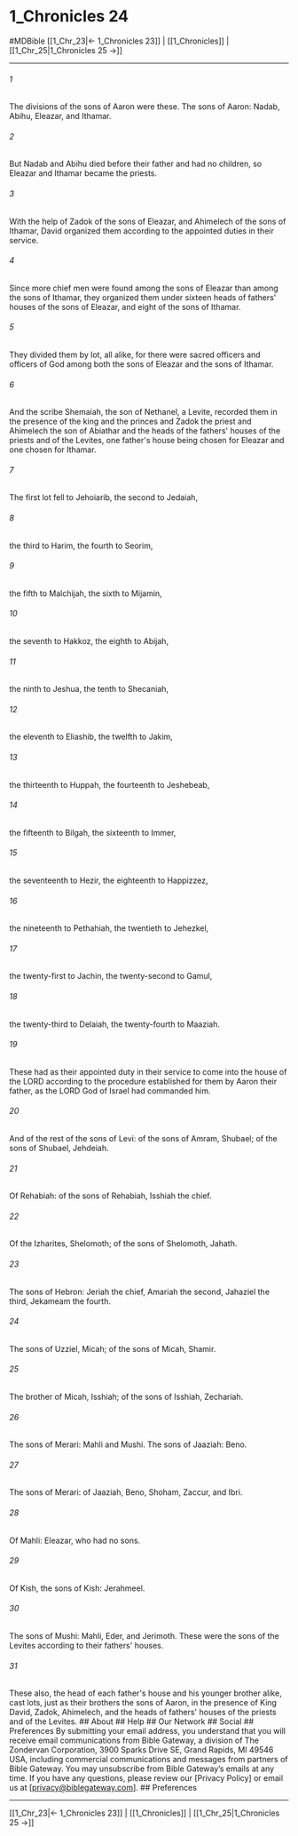 # 1_Chronicles 24
#MDBible
[[1_Chr_23|← 1_Chronicles 23]] | [[1_Chronicles]] | [[1_Chr_25|1_Chronicles 25 →]]

***


###### 1 
The divisions of the sons of Aaron were these. The sons of Aaron: Nadab, Abihu, Eleazar, and Ithamar. 

###### 2 
But Nadab and Abihu died before their father and had no children, so Eleazar and Ithamar became the priests. 

###### 3 
With the help of Zadok of the sons of Eleazar, and Ahimelech of the sons of Ithamar, David organized them according to the appointed duties in their service. 

###### 4 
Since more chief men were found among the sons of Eleazar than among the sons of Ithamar, they organized them under sixteen heads of fathers' houses of the sons of Eleazar, and eight of the sons of Ithamar. 

###### 5 
They divided them by lot, all alike, for there were sacred officers and officers of God among both the sons of Eleazar and the sons of Ithamar. 

###### 6 
And the scribe Shemaiah, the son of Nethanel, a Levite, recorded them in the presence of the king and the princes and Zadok the priest and Ahimelech the son of Abiathar and the heads of the fathers' houses of the priests and of the Levites, one father's house being chosen for Eleazar and one chosen for Ithamar. 

###### 7 
The first lot fell to Jehoiarib, the second to Jedaiah, 

###### 8 
the third to Harim, the fourth to Seorim, 

###### 9 
the fifth to Malchijah, the sixth to Mijamin, 

###### 10 
the seventh to Hakkoz, the eighth to Abijah, 

###### 11 
the ninth to Jeshua, the tenth to Shecaniah, 

###### 12 
the eleventh to Eliashib, the twelfth to Jakim, 

###### 13 
the thirteenth to Huppah, the fourteenth to Jeshebeab, 

###### 14 
the fifteenth to Bilgah, the sixteenth to Immer, 

###### 15 
the seventeenth to Hezir, the eighteenth to Happizzez, 

###### 16 
the nineteenth to Pethahiah, the twentieth to Jehezkel, 

###### 17 
the twenty-first to Jachin, the twenty-second to Gamul, 

###### 18 
the twenty-third to Delaiah, the twenty-fourth to Maaziah. 

###### 19 
These had as their appointed duty in their service to come into the house of the LORD according to the procedure established for them by Aaron their father, as the LORD God of Israel had commanded him. 

###### 20 
And of the rest of the sons of Levi: of the sons of Amram, Shubael; of the sons of Shubael, Jehdeiah. 

###### 21 
Of Rehabiah: of the sons of Rehabiah, Isshiah the chief. 

###### 22 
Of the Izharites, Shelomoth; of the sons of Shelomoth, Jahath. 

###### 23 
The sons of Hebron: Jeriah the chief, Amariah the second, Jahaziel the third, Jekameam the fourth. 

###### 24 
The sons of Uzziel, Micah; of the sons of Micah, Shamir. 

###### 25 
The brother of Micah, Isshiah; of the sons of Isshiah, Zechariah. 

###### 26 
The sons of Merari: Mahli and Mushi. The sons of Jaaziah: Beno. 

###### 27 
The sons of Merari: of Jaaziah, Beno, Shoham, Zaccur, and Ibri. 

###### 28 
Of Mahli: Eleazar, who had no sons. 

###### 29 
Of Kish, the sons of Kish: Jerahmeel. 

###### 30 
The sons of Mushi: Mahli, Eder, and Jerimoth. These were the sons of the Levites according to their fathers' houses. 

###### 31 
These also, the head of each father's house and his younger brother alike, cast lots, just as their brothers the sons of Aaron, in the presence of King David, Zadok, Ahimelech, and the heads of fathers' houses of the priests and of the Levites. ## About ## Help ## Our Network ## Social ## Preferences By submitting your email address, you understand that you will receive email communications from Bible Gateway, a division of The Zondervan Corporation, 3900 Sparks Drive SE, Grand Rapids, MI 49546 USA, including commercial communications and messages from partners of Bible Gateway. You may unsubscribe from Bible Gateway&rsquo;s emails at any time. If you have any questions, please review our [Privacy Policy] or email us at [privacy@biblegateway.com]. ## Preferences

***

[[1_Chr_23|← 1_Chronicles 23]] | [[1_Chronicles]] | [[1_Chr_25|1_Chronicles 25 →]]
